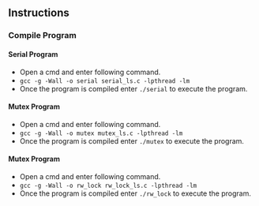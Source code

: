 ## Instructions

### Compile Program

#### Serial Program
* Open a cmd and enter following command.
* `gcc -g -Wall -o serial serial_ls.c -lpthread -lm`
* Once the program is compiled enter `./serial` to execute the program.

#### Mutex Program
* Open a cmd and enter following command.
* `gcc -g -Wall -o mutex mutex_ls.c -lpthread -lm`
* Once the program is compiled enter `./mutex` to execute the program.

#### Mutex Program
* Open a cmd and enter following command.
* `gcc -g -Wall -o rw_lock rw_lock_ls.c -lpthread -lm`
* Once the program is compiled enter `./rw_lock` to execute the program.